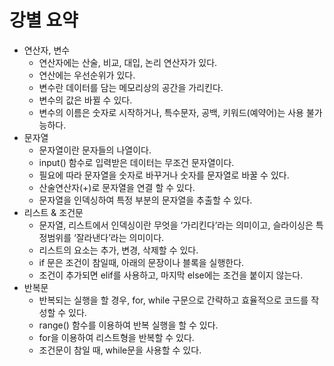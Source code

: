 # 강별 요약

- 연산자, 변수
    - 연산자에는 산술, 비교, 대입, 논리 연산자가 있다.
    - 연산에는 우선순위가 있다.
    - 변수란 데이터를 담는 메모리상의 공간을 가리킨다.
    - 변수의 값은 바뀔 수 있다.
    - 변수의 이름은 숫자로 시작하거나, 특수문자, 공백, 키워드(예약어)는 사용 불가능하다.
- 문자열
    - 문자열이란 문자들의 나열이다.
    - input() 함수로 입력받은 데이터는 무조건 문자열이다.
    - 필요에 따라 문자열을 숫자로 바꾸거나 숫자를 문자열로 바꿀 수 있다.
    - 산술연산자(+)로 문자열을 연결 할 수 있다.
    - 문자열을 인덱싱하여 특정 부분의 문자열을 추출할 수 있다.
- 리스트 & 조건문
    - 문자열, 리스트에서 인덱싱이란 무엇을 ‘가리킨다’라는 의미이고, 슬라이싱은 특정범위를 ‘잘라낸다’라는 의미이다.
    - 리스트의 요소는 추가, 변경, 삭제할 수 있다.
    - if 문은 조건이 참일때, 아래의 문장이나 블록을 실행한다.
    - 조건이 추가되면 elif를 사용하고, 마지막 else에는 조건을 붙이지 않는다.
- 반복문
    - 반복되는 실행을 할 경우, for, while 구문으로 간략하고 효율적으로 코드를 작성할 수 있다.
    - range() 함수를 이용하여 반복 실행을 할 수 있다.
    - for을 이용하여 리스트형을 반복할 수 있다.
    - 조건문이 참일 때, while문을 사용할 수 있다.